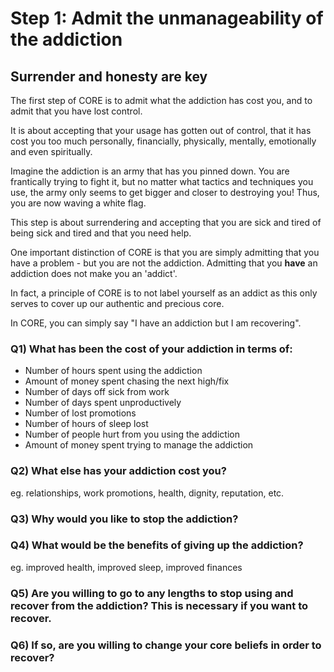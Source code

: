 # Step 1: Admit the unmanageability of the addiction

## Surrender and honesty are key
The first step of CORE is to admit what the addiction has cost you, and to admit that you have lost control.

It is about accepting that your usage has gotten out of control, that it has cost you too much personally, financially, physically, mentally, emotionally and even spiritually.

Imagine the addiction is an army that has you pinned down. You are frantically trying to fight it, but no matter what tactics and techniques you use, the army only seems to get bigger and closer to destroying you! Thus, you are now waving a white flag.

This step is about surrendering and accepting that you are sick and tired of being sick and tired and that you need help.

One important distinction of CORE is that you are simply admitting that you have a problem - but you are not the addiction. Admitting that you **have** an addiction does not make you an 'addict'.

In fact, a principle of CORE is to not label yourself as an addict as this only serves to cover up our authentic and precious core.

In CORE, you can simply say "I have an addiction but I am recovering".

### Q1) What has been the cost of your addiction in terms of:
- Number of hours spent using the addiction
- Amount of money spent chasing the next high/fix
- Number of days off sick from work
- Number of days spent unproductively
- Number of lost promotions
- Number of hours of sleep lost
- Number of people hurt from you using the addiction
- Amount of money spent trying to manage the addiction

### Q2) What else has your addiction cost you?
eg. relationships, work promotions, health, dignity, reputation, etc.

### Q3) Why would you like to stop the addiction?

### Q4) What would be the benefits of giving up the addiction?
eg. improved health, improved sleep, improved finances

### Q5) Are you willing to go to any lengths to stop using and recover from the addiction? This is necessary if you want to recover.

### Q6) If so, are you willing to change your core beliefs in order to recover?
